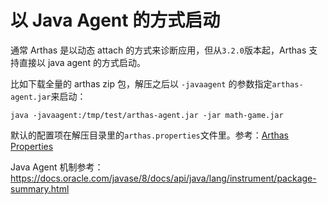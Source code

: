 # 以 Java Agent 的方式启动

通常 Arthas 是以动态 attach 的方式来诊断应用，但从`3.2.0`版本起，Arthas 支持直接以 java agent 的方式启动。

比如下载全量的 arthas zip 包，解压之后以 `-javaagent` 的参数指定`arthas-agent.jar`来启动：

```
java -javaagent:/tmp/test/arthas-agent.jar -jar math-game.jar
```

默认的配置项在解压目录里的`arthas.properties`文件里。参考：[Arthas Properties](arthas-properties.md)

Java Agent 机制参考： https://docs.oracle.com/javase/8/docs/api/java/lang/instrument/package-summary.html
